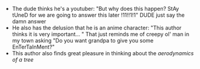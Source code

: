 -  The dude thinks he's a youtuber: 
"But why does this happen? StAy tUneD for we are going to answer this later !11!!1!1" DUDE  just say the damn answer 
-  He also has the delusion that he is an anime character:
"This author thinks it is very important... " That just reminds me of creepy ol' man in my town asking "Do you want grandpa to give you some EnTerTaInMent?"
-  This author also finds great pleasure in thinking about the *aerodynamics of a tree*